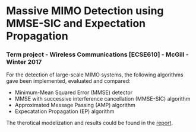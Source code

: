 # Massive MIMO Detection using MMSE-SIC and Expectation Propagation

### Term project - Wireless Communications [ECSE610] - McGill - Winter 2017

For the detection of large-scale MIMO systems, the following algorithms gave been implemented, evaluated and compared:
- Minimum-Mean Squared Error (MMSE) detector
- MMSE with successive interference cancellation (MMSE-SIC) algorithm
- Approximated Message Passing (AMP) algorithm
- Expecatation Propagation (EP) algorithm

The therotical modelization and results could be found in the [report](ECSE610F_Amen_Memmi.pdf).
